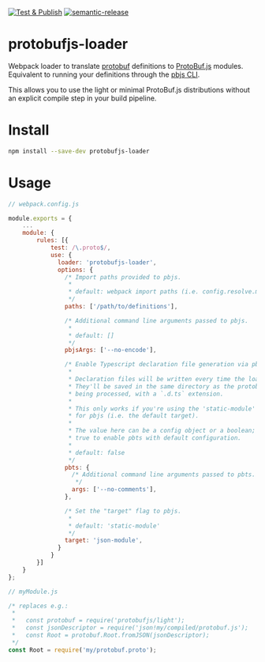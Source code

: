 [![Test & Publish](https://github.com/kmontag/protobufjs-loader/actions/workflows/release.yml/badge.svg)](https://github.com/kmontag/protobufjs-loader/actions/workflows/release.yml)
[![semantic-release](https://img.shields.io/badge/%20%20%F0%9F%93%A6%F0%9F%9A%80-semantic--release-e10079.svg)](https://github.com/semantic-release/semantic-release)

# protobufjs-loader

Webpack loader to translate
[protobuf](https://github.com/google/protobuf/) definitions to
[ProtoBuf.js](https://github.com/dcodeIO/ProtoBuf.js/)
modules. Equivalent to running your definitions through the [pbjs
CLI](https://github.com/dcodeIO/ProtoBuf.js/#pbjs-for-javascript).

This allows you to use the light or minimal ProtoBuf.js distributions
without an explicit compile step in your build pipeline.

# Install

```sh
npm install --save-dev protobufjs-loader
```

# Usage

```javascript
// webpack.config.js

module.exports = {
    ...
    module: {
        rules: [{
            test: /\.proto$/,
            use: {
              loader: 'protobufjs-loader',
              options: {
                /* Import paths provided to pbjs.
                 *
                 * default: webpack import paths (i.e. config.resolve.modules)
                 */
                paths: ['/path/to/definitions'],

                /* Additional command line arguments passed to pbjs.
                 *
                 * default: []
                 */
                pbjsArgs: ['--no-encode'],

                /* Enable Typescript declaration file generation via pbts.
                 *
                 * Declaration files will be written every time the loader runs.
                 * They'll be saved in the same directory as the protobuf file
                 * being processed, with a `.d.ts` extension.
                 *
                 * This only works if you're using the 'static-module' target
                 * for pbjs (i.e. the default target).
                 *
                 * The value here can be a config object or a boolean; set it to
                 * true to enable pbts with default configuration.
                 *
                 * default: false
                 */
                pbts: {
                  /* Additional command line arguments passed to pbts.
                   */
                  args: ['--no-comments'],
                },

                /* Set the "target" flag to pbjs.
                 *
                 * default: 'static-module'
                 */
                target: 'json-module',
              }
            }
        }]
    }
};
```

```javascript
// myModule.js

/* replaces e.g.:
 *
 *   const protobuf = require('protobufjs/light');
 *   const jsonDescriptor = require('json!my/compiled/protobuf.js');
 *   const Root = protobuf.Root.fromJSON(jsonDescriptor);
 */
const Root = require('my/protobuf.proto');
```
